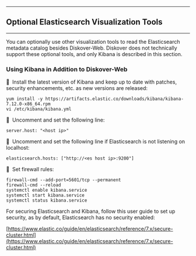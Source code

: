 ___
## Optional Elasticsearch Visualization Tools
___

You can optionally use other visualization tools to read the Elasticsearch metadata catalog besides Diskover-Web. Diskover does not technically support these optional tools, and only Kibana is described in this section.

### Using Kibana in Addition to Diskover-Web

🔴 &nbsp;Install the latest version of Kibana and keep up to date with patches, security enhancements, etc. as new versions are released:
```
yum install -y https://artifacts.elastic.co/downloads/kibana/kibana-7.12.0-x86_64.rpm
vi /etc/kibana/kibana.yml
```

🔴 &nbsp;Uncomment and set the following line:
```
server.host: "<host ip>"
```

🔴 &nbsp;Uncomment and set the following line if Elasticsearch is not listening on localhost:
```
elasticsearch.hosts: ["http://<es host ip>:9200"]
```

🔴 &nbsp;Set firewall rules:
```
firewall-cmd --add-port=5601/tcp --permanent
firewall-cmd --reload
systemctl enable kibana.service
systemctl start kibana.service
systemctl status kibana.service
```

For securing Elasticsearch and Kibana, follow this user guide to set up security, as by default, Elasticsearch has no security enabled:

[https://www.elastic.co/guide/en/elasticsearch/reference/7.x/secure-cluster.html](https://www.elastic.co/guide/en/elasticsearch/reference/7.x/secure-cluster.html)
